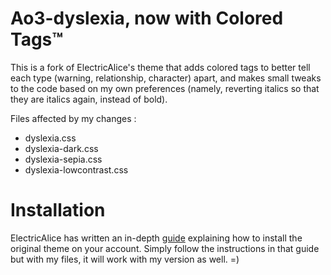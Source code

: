 # Ao3-dyslexia, now with Colored Tags™
This is a fork of ElectricAlice's theme that adds colored tags to better tell each type (warning, relationship, character) apart, and makes small tweaks to the code based on my own preferences (namely, reverting italics so that they are italics again, instead of bold).

Files affected by my changes : 
- dyslexia.css
- dyslexia-dark.css
- dyslexia-sepia.css
- dyslexia-lowcontrast.css

# Installation
ElectricAlice has written an in-depth [guide](https://archiveofourown.org/works/30918077/chapters/76349072) explaining how to install the original theme on your account. Simply follow the instructions in that guide but with my files, it will work with my version as well. =)
